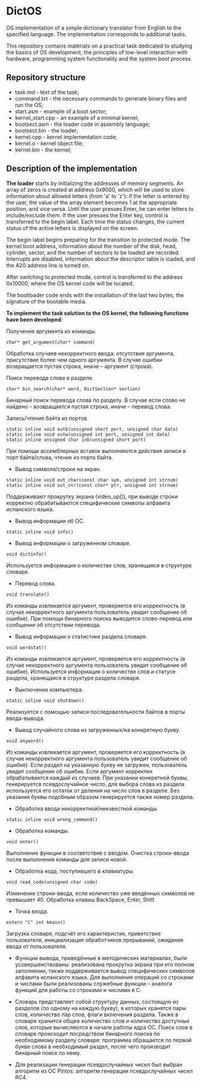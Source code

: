 # DictOS
OS implementation of a simple dictionary translator from English to the specified language. The implementation corresponds to additional tasks.

This repository contains materials on a practical task dedicated to studying the basics of OS development, the principles of low-level interaction with hardware, 
programming system functionality and the system boot process.

## Repository structure

+ task.md - text of the task;
+ command.txt - the necessary commands to generate binary files and run the OS;
+ start.asm - example of a boot sector;
+ kernel_start.cpp - an example of a minimal kernel;
+ bootsect.asm - the loader code in assembly language;
+ bootsect.bin - the loader;
+ kernel.cpp - kernel implementation code;
+ kernel.o - kernel object file;
+ kernel.bin - the kernel;

## Description of the implementation

**The loader** starts by initializing the addresses of memory segments.  An array of zeros is created at address 0x9000, which will be used to store information about allowed letters (from 'a' to 'z'): if the letter is entered by the user, the value of the array element becomes 1 at the appropriate position, and vice versa. Until the user presses Enter, he can enter letters to include/exclude them. If the user presses the Enter key, control is transferred to the begin label.  Each time the status changes, the current status of the active letters is displayed on the screen.

The begin label begins preparing for the transition to protected mode. The kernel boot address, information about the number of the disk, head, cylinder, sector, and the number of sectors to be loaded are recorded. Interrupts are disabled, information about the descriptor table is loaded, and the A20 address line is turned on. 

After switching to protected mode, control is transferred to the address 0x10000, where the OS kernel code will be located. 

The bootloader code ends with the installation of the last two bytes, the signature of the bootable media.

**To implement the task solution to the OS kernel, the following functions have been developed:**

Получение аргумента из команды.	
```
char* get_argument(char* command)
```

Обработка случаев некорректного ввода: отсутствия аргумента, присутствие более чем одного аргумента. В случае ошибки возвращается пустая строка, иначе – аргумент (строка).

Поиск перевода слова в разделе.	
```
char* bin_search(char* word, DictSection* section)
```

Бинарный поиск перевода слова по разделу. В случае если слово не найдено – возвращается пустая строка, иначе – перевод слова.

Запись/чтение байта из портов.	
```
static inline void outb(unsigned short port, unsigned char data)
static inline void outw(unsigned int port, unsigned int data)
static inline unsigned char inb(unsigned short port)
```

При помощи ассемблерных вставок выполняются действия записи в порт байта/слова, чтение из порта байта.

+ Вывод символа/строки на экран.	
```
static inline void out_char(const char sym, unsigned int strnum)
static inline void out_str(const char* ptr, unsigned int strnum)
```

Поддерживают прокрутку экрана (video_up()), при выводе строки корректно обрабатываются специфические символы алфавита испанского языка.

+ Вывод информации об ОС.	
```
static inline void info()
```

+ Вывод информации о загруженном словаре.	
```
void dictinfo()
```

Используется информация о количестве слов, хранящаяся в структуре словаря.

+ Перевод слова.	
```
void translate()
```

Из команды извлекается аргумент, проверяется его корректность (в случае некорректного аргумента пользователь увидит сообщение об ошибке). При помощи бинарного поиска выводится слово-перевод или сообщение об отсутствии перевода.

+ Вывод информации о статистике раздела словаря.	
```
void wordstat()
```

Из команды извлекается аргумент, проверяется его корректность (в случае некорректного аргумента пользователь увидит сообщение об ошибке). Используется информация о количестве слов и статусе раздела, хранящаяся в структуре раздела словаря.

+ Выключение компьютера.	
```
static inline void shutdown()
```

Реализуется с помощью записи последовательности байтов в порты ввода-вывода.

+ Вывод случайного слова из загруженных/на конкретную букву.	
```
void anyword()
```

Из команды извлекается аргумент, проверяется его корректность (в случае некорректного аргумента пользователь увидит сообщение об ошибке).
Если раздел на указанную букву не загружен, пользователь увидит сообщение об ошибке. 
Если аргумент корректен обрабатывается каждый из случаев. При указании конкретной буквы, генерируется псевдослучайное число, для выбора слова из раздела используется его остаток от деления на число слов в разделе. Без указания буквы подобным образом генерируется также номер раздела.

+ Обработка ввода некорректной/неизвестной команды.	
```
static inline void wrong_command()
```

+ Обработка команды.	
```
void enter()
```

Выполнение функции в соответствие с вводом. Очистка строки-ввода после выполнения команды для записи новой.

+ Обработка кода, поступившего в клавиатуры.	
```
void read_code(unsigned char code)
```

Изменение строки-ввода, если количество уже введённых символов не превышает 40. Обработка клавиш BackSpace, Enter, Shitf.

+ Точка входа.
```
extern "C" int kmain()
```	

Загрузка словаря, подсчёт его характеристик, приветствие пользователя, инициализация обработчиков прерываний, ожидание ввода от пользователя.

+ Функции вывода, приведённые в методических материалах, были усовершенствованы: реализована прокрутка экрана при его полном заполнении, также поддерживается вывод специфических символов алфавита испанского языка. Для выполнения операций со строками и числами были реализованы служебные функции – аналоги функций для работы со строками и числами в C.

+ Словарь представляет собой структуру данных, состоящую из разделов (по одному на каждую букву), в которых хранятся пары слов, количество пар слов, флаги включения раздела. Также в словаре хранится общее количество слов и количество доступных слов, которые вычисляются в начале работы ядра ОС. 
Поиск слов в словаре происходит посредством бинарного поиска по необходимому разделу словаря: программа обращается по первой букве слова в необходимый раздел, после чего производит бинарный поиск по нему.

+ Для реализации генерации псевдослучайных чисел был выбран алгоритм из ОС Pintos: алгоритм генерации псевдослучайных чисел RC4.

